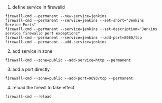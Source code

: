 
1. define service in firewalld
```
firewall-cmd --permanent --new-service=jenkins
firewall-cmd --permanent --service=jenkins --set-short="Jenkins Service Ports"
firewall-cmd --permanent --service=jenkins --set-description="Jenkins service firewalld port exceptions"
firewall-cmd --permanent --service=jenkins --add-port=8080/tcp
firewall-cmd --permanent --add-service=jenkins
```

2. add service in zone
```
firewall-cmd --zone=public --add-service=http --permanent
```

3. add a port directly 

```
firewall-cmd --zone=public --add-port=9093/tcp --permanent
```


4. reload the firewll to take effect

```
firewall-cmd --reload
```